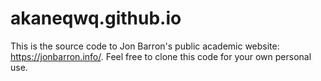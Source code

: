 # akaneqwq.github.io
This is the source code to Jon Barron's public academic website: https://jonbarron.info/. Feel free to clone this code for your own personal use.